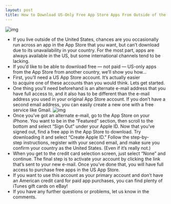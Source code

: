 ```yaml
---
layout: post
title: How to Download US-Only Free App Store Apps From Outside of the US
---
```

![img](http://media.idownloadblog.com/wp-content/uploads/2011/06/App-Store-Icon.jpeg)
* If you live outside of the United States, chances are you occasionally run across an app in the App Store that you want, but can’t download due to its unavailability in your country. For the most part, apps are always available in the US, but some international channels tend to be lacking.
* If you’d like to be able to download free — not paid — US-only apps from the App Store from another country, we’ll show you how…
* First, you’ll need a US App Store account. It’s actually easier to acquire one of these accounts than you would think. Lets get started.
* One thing you’ll need beforehand is an alternate e-mail address that you have full access to, and it also has to be different than the e-mail address you used in your original App Store account. If you don’t have a second email address, you can easily create a new one with a free service like Gmail.
![img](http://media.idownloadblog.com/wp-content/uploads/2011/08/appstore-account.png)
* Once you’ve got an alternate e-mail, go to the App Store on your iPhone. You want to be in the “Featured” section, then scroll to the bottom and select “Sign Out” under your Apple ID. Now that you’ve signed out, find a free app in the App Store to download. Try downloading it and select “Create Apple ID.” Follow the step-by-step instructions, register with your second email, and make sure you confirm your country as the United States. (Even if it’s really not.)
* When you get to the credit card selection screen, just select “None” and continue. The final step is to activate your account by clicking the link that’s sent to your new e-mail. Once you’ve done that, you will have full access to purchase free apps in the US App Store.
* If you want to use this account as your primary account and don’t have an American credit card for paid app purchases, you can find plenty of iTunes gift cards on eBay!
* If you have any further questions or problems, let us know in the comments.

